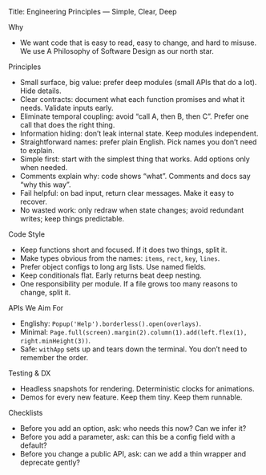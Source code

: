 Title: Engineering Principles — Simple, Clear, Deep

Why
- We want code that is easy to read, easy to change, and hard to misuse. We use A Philosophy of Software Design as our north star.

Principles
- Small surface, big value: prefer deep modules (small APIs that do a lot). Hide details.
- Clear contracts: document what each function promises and what it needs. Validate inputs early.
- Eliminate temporal coupling: avoid “call A, then B, then C”. Prefer one call that does the right thing.
- Information hiding: don’t leak internal state. Keep modules independent.
- Straightforward names: prefer plain English. Pick names you don’t need to explain.
- Simple first: start with the simplest thing that works. Add options only when needed.
- Comments explain why: code shows “what”. Comments and docs say “why this way”.
- Fail helpful: on bad input, return clear messages. Make it easy to recover.
- No wasted work: only redraw when state changes; avoid redundant writes; keep things predictable.

Code Style
- Keep functions short and focused. If it does two things, split it.
- Make types obvious from the names: `items`, `rect`, `key`, `lines`.
- Prefer object configs to long arg lists. Use named fields.
- Keep conditionals flat. Early returns beat deep nesting.
- One responsibility per module. If a file grows too many reasons to change, split it.

APIs We Aim For
- Englishy: `Popup('Help').borderless().open(overlays)`.
- Minimal: `Page.full(screen).margin(2).column(1).add(left.flex(1), right.minHeight(3))`.
- Safe: `withApp` sets up and tears down the terminal. You don’t need to remember the order.

Testing & DX
- Headless snapshots for rendering. Deterministic clocks for animations.
- Demos for every new feature. Keep them tiny. Keep them runnable.

Checklists
- Before you add an option, ask: who needs this now? Can we infer it?
- Before you add a parameter, ask: can this be a config field with a default?
- Before you change a public API, ask: can we add a thin wrapper and deprecate gently?

